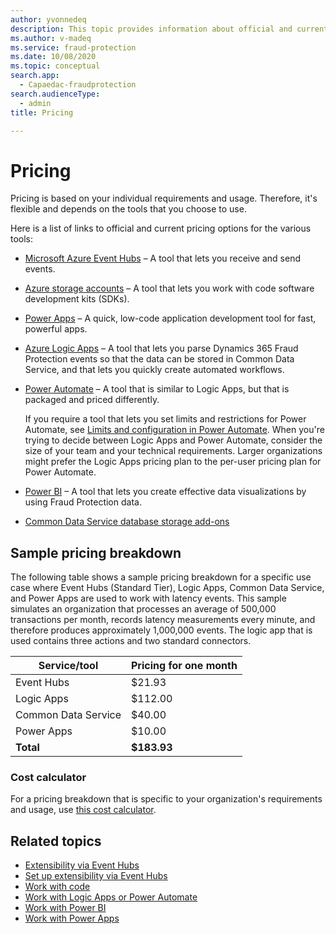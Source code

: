 ```yaml
---
author: yvonnedeq
description: This topic provides information about official and current pricing options.
ms.author: v-madeq
ms.service: fraud-protection
ms.date: 10/08/2020
ms.topic: conceptual
search.app:
  - Capaedac-fraudprotection
search.audienceType:
  - admin
title: Pricing

---
```

# Pricing

Pricing is based on your individual requirements and usage. Therefore, it's flexible and depends on the tools that you choose to use.

Here is a list of links to official and current pricing options for the various tools:

- [Microsoft Azure Event Hubs](https://azure.microsoft.com/pricing/details/event-hubs/) – A tool that lets you receive and send events.
- [Azure storage accounts](https://azure.microsoft.com/pricing/details/storage/) – A tool that lets you work with code software development kits (SDKs).
- [Power Apps](https://powerapps.microsoft.com/pricing/) – A quick, low-code application development tool for fast, powerful apps.
- [Azure Logic Apps](https://azure.microsoft.com/pricing/details/logic-apps/) – A tool that lets you parse Dynamics 365 Fraud Protection events so that the data can be stored in Common Data Service, and that lets you quickly create automated workflows.
- [Power Automate](https://flow.microsoft.com/pricing/) – A tool that is similar to Logic Apps, but that is packaged and priced differently.

    If you require a tool that lets you set limits and restrictions for Power Automate, see [Limits and configuration in Power Automate](https://docs.microsoft.com/power-automate/limits-and-config). When you're trying to decide between Logic Apps and Power Automate, consider the size of your team and your technical requirements. Larger organizations might prefer the Logic Apps pricing plan to the per-user pricing plan for Power Automate.

- [Power BI](https://powerbi.microsoft.com/pricing/) – A tool that lets you create effective data visualizations by using Fraud Protection data.
- [Common Data Service database storage add-ons](https://docs.microsoft.com/power-platform/admin/powerapps-flow-licensing-faq#add-ons)

## Sample pricing breakdown

The following table shows a sample pricing breakdown for a specific use case where Event Hubs (Standard Tier), Logic Apps, Common Data Service, and Power Apps are used to work with latency events. This sample simulates an organization that processes an average of 500,000 transactions per month, records latency measurements every minute, and therefore produces approximately 1,000,000 events. The logic app that is used contains three actions and two standard connectors.

| Service/tool        | Pricing for one month |
|---------------------|-----------------------|
| Event Hubs          | $21.93                |
| Logic Apps          | $112.00               |
| Common Data Service | $40.00                |
| Power Apps          | $10.00                |
| **Total**           | **$183.93**           |

### Cost calculator

For a pricing breakdown that is specific to your organization's requirements and usage, use [this cost calculator](https://azure.microsoft.com/pricing/calculator/).

## Related topics

- [Extensibility via Event Hubs](extensibility-via-event-hubs-overview.md)
- [Set up extensibility via Event Hubs](extensibility-setup.md)	
- [Work with code](extensibility-with-code.md)
- [Work with Logic Apps or Power Automate](extensibility-with-power-automate.md)
- [Work with Power BI](extensibility-with-power-bi.md)
- [Work with Power Apps](extensibility-with-power-apps.md)
